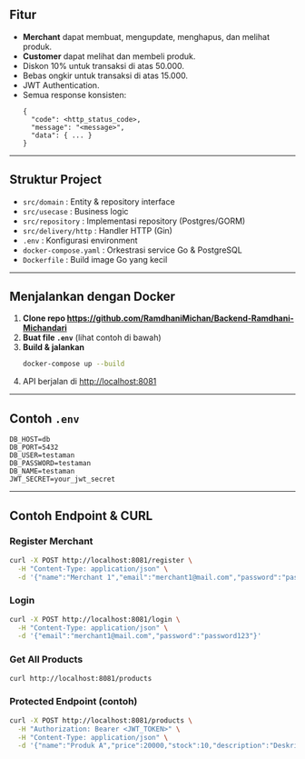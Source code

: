 ## Fitur

- **Merchant** dapat membuat, mengupdate, menghapus, dan melihat produk.
- **Customer** dapat melihat dan membeli produk.
- Diskon 10% untuk transaksi di atas 50.000.
- Bebas ongkir untuk transaksi di atas 15.000.
- JWT Authentication.
- Semua response konsisten:  
  ```
  {
    "code": <http_status_code>,
    "message": "<message>",
    "data": { ... }
  }
  ```

---

## Struktur Project

- `src/domain` : Entity & repository interface
- `src/usecase` : Business logic
- `src/repository` : Implementasi repository (Postgres/GORM)
- `src/delivery/http` : Handler HTTP (Gin)
- `.env` : Konfigurasi environment
- `docker-compose.yaml` : Orkestrasi service Go & PostgreSQL
- `Dockerfile` : Build image Go yang kecil

---

## Menjalankan dengan Docker

1. **Clone repo https://github.com/RamdhaniMichan/Backend-Ramdhani-Michandari**
2. **Buat file `.env`** (lihat contoh di bawah)
3. **Build & jalankan**
   ```sh
   docker-compose up --build
   ```
4. API berjalan di [http://localhost:8081](http://localhost:8081)

---

## Contoh `.env`

```
DB_HOST=db
DB_PORT=5432
DB_USER=testaman
DB_PASSWORD=testaman
DB_NAME=testaman
JWT_SECRET=your_jwt_secret
```

---

## Contoh Endpoint & CURL

### Register Merchant
```sh
curl -X POST http://localhost:8081/register \
  -H "Content-Type: application/json" \
  -d '{"name":"Merchant 1","email":"merchant1@mail.com","password":"password123","role":"merchant"}'
```

### Login
```sh
curl -X POST http://localhost:8081/login \
  -H "Content-Type: application/json" \
  -d '{"email":"merchant1@mail.com","password":"password123"}'
```

### Get All Products
```sh
curl http://localhost:8081/products
```

### Protected Endpoint (contoh)
```sh
curl -X POST http://localhost:8081/products \
  -H "Authorization: Bearer <JWT_TOKEN>" \
  -H "Content-Type: application/json" \
  -d '{"name":"Produk A","price":20000,"stock":10,"description":"Deskripsi produk"}'
```